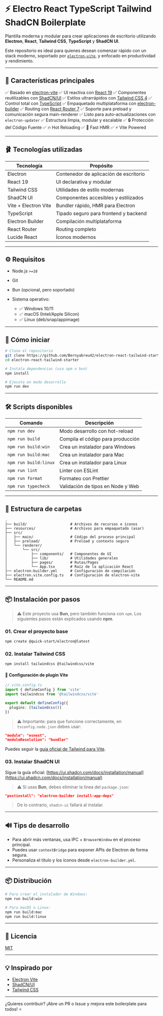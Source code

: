 # ⚡️ Electro React TypeScript Tailwind ShadCN Boilerplate

Plantilla moderna y modular para crear aplicaciones de escritorio utilizando **Electron**, **React**, **Tailwind CSS**, **TypeScript** y **ShadCN UI**.

Este repositorio es ideal para quienes desean comenzar rápido con un stack moderno, soportado por [`electron-vite`](https://electron-vite.org), y enfocado en productividad y rendimiento.

---

## 🧹 Características principales

✅ Basado en [electron-vite](https://electron-vite.org)
✅ UI reactiva con [React 19](https://react.dev/)
✅ Componentes reutilizables con [ShadCN/UI](https://ui.shadcn.com)
✅ Estilos ultrarrápidos con [Tailwind CSS 4](https://tailwindcss.com)
✅ Control total con [TypeScript](https://www.typescriptlang.org)
✅ Empaquetado multiplataforma con [electron-builder](https://www.electron.build)
✅ Routing con [React Router 7](https://reactrouter.com)
✅ Soporte para preload y comunicación segura main-renderer
✅ Listo para auto-actualizaciones con `electron-updater`
✅ Estructura limpia, modular y escalable
✅ 🔒 Protección del Código Fuente
✅ 🔥 Hot Reloading
✅ 🚀 Fast HMR
✅ ⚡ Vite Powered

---

## 🩰 Tecnologías utilizadas

| Tecnología           | Propósito                              |
| -------------------- | -------------------------------------- |
| Electron             | Contenedor de aplicación de escritorio |
| React 19             | UI declarativa y modular               |
| Tailwind CSS         | Utilidades de estilo modernas          |
| ShadCN UI            | Componentes accesibles y estilizados   |
| Vite + Electron Vite | Bundler rápido, HMR para Electron      |
| TypeScript           | Tipado seguro para frontend y backend  |
| Electron Builder     | Compilación multiplataforma            |
| React Router         | Routing completo                       |
| Lucide React         | Íconos modernos                        |

---

## ⚙️ Requisitos

- Node.js `>=18`
- Git
- Bun (opcional, pero soportado)
- Sistema operativo:

  - ✅ Windows 10/11
  - ✅ macOS (Intel/Apple Silicon)
  - ✅ Linux (deb/snap/appimage)

---

## 🚀 Cómo iniciar

```bash
# Clona el repositorio
git clone https://github.com/Bernyabreu42/electron-react-tailwind-starter
cd electron-react-tailwind-starter

# Instala dependencias (usa npm o bun)
npm install

# Ejecuta en modo desarrollo
npm run dev
```

---

## 🛠️ Scripts disponibles

| Comando               | Descripción                       |
| --------------------- | --------------------------------- |
| `npm run dev`         | Modo desarrollo con hot-reload    |
| `npm run build`       | Compila el código para producción |
| `npm run build:win`   | Crea un instalador para Windows   |
| `npm run build:mac`   | Crea un instalador para Mac       |
| `npm run build:linux` | Crea un instalador para Linux     |
| `npm run lint`        | Linter con ESLint                 |
| `npm run format`      | Formateo con Prettier             |
| `npm run typecheck`   | Validación de tipos en Node y Web |

---

## 📁 Estructura de carpetas

```
.
├── build/                    # Archivos de recursos e íconos
├── resources/                # Archivos para empaquetado (asar)
├── src/
│   ├── main/                 # Código del proceso principal
│   ├── preload/              # Preload y contexto seguro
│   └── renderer/
│       └── src/
│           ├── components/   # Componentes de UI
│           ├── lib/          # Utilidades generales
│           ├── pages/        # Rutas/Pages
│           └── App.tsx       # Raíz de la aplicación React
├── electron-builder.yml      # Configuración de compilación
├── electron.vite.config.ts   # Configuración de electron-vite
└── README.md
```

---

## 📦 Instalación por pasos

> ⚠️ Este proyecto usa **Bun**, pero también funciona con `npm`. Los siguientes pasos están explicados usando **npm**.

### 01. Crear el proyecto base

```bash
npm create @quick-start/electron@latest
```

### 02. Instalar Tailwind CSS

```bash
npm install tailwindcss @tailwindcss/vite
```

#### 🔧 Configuración de plugin Vite

```ts
// vite.config.ts
import { defineConfig } from 'vite'
import tailwindcss from '@tailwindcss/vite'

export default defineConfig({
  plugins: [tailwindcss()]
})
```

> ⚠️ Importante: para que funcione correctamente, en `tsconfig.node.json` debes usar:

```json
"module": "esnext",
"moduleResolution": "bundler"
```

Puedes seguir la [guía oficial de Tailwind para Vite](https://tailwindcss.com/docs/installation/using-vite).

### 03. Instalar ShadCN UI

Sigue la guía oficial: [https://ui.shadcn.com/docs/installation/manual](https://ui.shadcn.com/docs/installation/manual)

> ⚠️ Si usas **Bun**, debes eliminar la línea del `package.json`:

```json
"postinstall": "electron-builder install-app-deps"
```

> De lo contrario, `shadcn-ui` fallará al instalar.

---

## 🔊 Tips de desarrollo

- Para abrir más ventanas, usa IPC + `BrowserWindow` en el proceso principal.
- Puedes usar `contextBridge` para exponer APIs de Electron de forma segura.
- Personaliza el título y los íconos desde `electron-builder.yml`.

---

## 📦 Distribución

```bash
# Para crear el instalador de Windows:
npm run build:win

# Para macOS o Linux:
npm run build:mac
npm run build:linux
```

---

## 📜 Licencia

[MIT](LICENSE)

---

## 💡 Inspirado por

- [Electron Vite](https://github.com/electron-vite/electron-vite)
- [ShadCN/UI](https://ui.shadcn.com)
- [Tailwind CSS](https://tailwindcss.com)

---

¿Quieres contribuir? ¡Abre un PR o Issue y mejora este boilerplate para todos! ⭐
